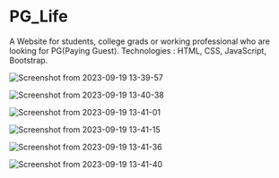 # PG_Life

A Website for students, college grads or working professional who are looking for PG(Paying Guest).
Technologies : HTML, CSS, JavaScript, Bootstrap.

![Screenshot from 2023-09-19 13-39-57](https://github.com/AshutoshSingh47/PG_Life/assets/67503435/93132d18-202e-4462-b625-1e8e35042800)


![Screenshot from 2023-09-19 13-40-38](https://github.com/AshutoshSingh47/PG_Life/assets/67503435/339b4b55-08ba-416b-a506-8adee6825ee7)


![Screenshot from 2023-09-19 13-41-01](https://github.com/AshutoshSingh47/PG_Life/assets/67503435/0e235f58-57af-4cb2-b541-c631f2859c20)


![Screenshot from 2023-09-19 13-41-15](https://github.com/AshutoshSingh47/PG_Life/assets/67503435/e9caf667-d1f9-4e72-9958-9a5b2a81b417)


![Screenshot from 2023-09-19 13-41-36](https://github.com/AshutoshSingh47/PG_Life/assets/67503435/6f08ef47-a11c-4d8a-a47a-1b9ead30320e)


![Screenshot from 2023-09-19 13-41-40](https://github.com/AshutoshSingh47/PG_Life/assets/67503435/b35fc099-5066-4136-967b-71923eb7a59d)
